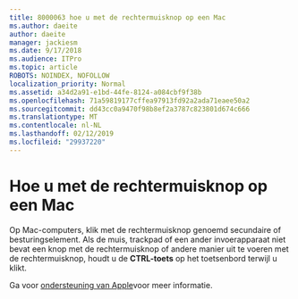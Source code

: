 ```yaml
---
title: 8000063 hoe u met de rechtermuisknop op een Mac
ms.author: daeite
author: daeite
manager: jackiesm
ms.date: 9/17/2018
ms.audience: ITPro
ms.topic: article
ROBOTS: NOINDEX, NOFOLLOW
localization_priority: Normal
ms.assetid: a34d2a91-e1bd-44fe-8124-a084cbf9f38b
ms.openlocfilehash: 71a59819177cffea97913fd92a2ada71eaee50a2
ms.sourcegitcommit: dd43cc0a9470f98b8ef2a3787c823801d674c666
ms.translationtype: MT
ms.contentlocale: nl-NL
ms.lasthandoff: 02/12/2019
ms.locfileid: "29937220"
---
```

# <a name="how-to-right-click-on-a-mac"></a>Hoe u met de rechtermuisknop op een Mac

Op Mac-computers, klik met de rechtermuisknop genoemd secundaire of besturingselement. Als de muis, trackpad of een ander invoerapparaat niet bevat een knop met de rechtermuisknop of andere manier uit te voeren met de rechtermuisknop, houdt u de **CTRL-toets** op het toetsenbord terwijl u klikt. 
  
Ga voor [ondersteuning van Apple](https://go.microsoft.com/fwlink/?linkid=2022220&amp;clcid=0x409)voor meer informatie.
  

